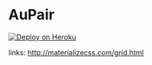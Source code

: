 # AuPair

[![Deploy on Heroku](https://www.herokucdn.com/deploy/button.png)](https://heroku.com/deploy)

links: http://materializecss.com/grid.html

